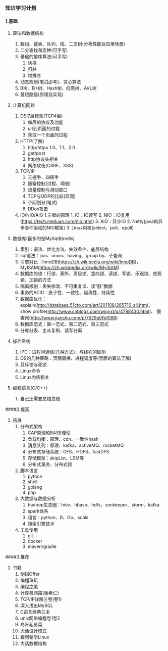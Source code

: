 ### 知识学习计划

#### 1.基础

1. 算法和数据结构
	1. 数组、链表、队列、栈、二叉树(分析性能及应用场景)
	2. 二分查找和变种(可手写)
	3. 基础的排序算法(可手写)
		1. 快排
		2. 归并
		3. 堆排序
	4. 动态规划(笔试必考)、贪心算法
	5. B树、B+树、Hash树、红黑树、AVL树
	6. 最短路径(原理及实现)

2. 计算机网路
	1. OSI7层模型(TCP4层)
		1. 每层的协议及功能
		2. url到页面的过程
		3. 获取一个页面的过程
	2. HTTP(了解)
		1. http/https 1.0、1.1、2.0
		2. get/post
		3. http协议头相关
		4. 网络攻击(CSRF、XSS)
	3. TCP/IP
		1. 三握手、四挥手
		2. 拥塞控制(过程、阈值)
		3. 流量控制与滑动窗口
		4. TCP与UDP的比较(异同)
		5. 子网划分(笔试)
		6. DDos攻击
	4. IO/NIO/AIO
		1.三者的原理
			1. IO：IO读写
			2. NIO：IO复用(https://tech.meituan.com/nio.html)
			3. AIO：异步IO
		2. Netty(java的异步事件驱动的NIO框架)
		3. Linux内核(select、poll、epoll)

3. 数据库(最多的是MySql和redis)
	1. 索引：语法、优化方法、失效条件、底层结构
	2. sql语法：jion、union、having、group by、子查询
	3. 引擎对比：InnoDB(https://zh.wikipedia.org/wiki/InnoDB)， MyISAM(https://zh.wikipedia.org/wiki/MyISAM)
	4. 数据库的锁：行锁、表所、页级锁、意向锁、读锁、写锁、乐观锁、悲观锁、加锁的方式
	5. 隔离级别：丢失修改、不可重复读、读“脏”数据
	6. 事务的ACID：原子性、一致性、隔离性、持续性
	7. 数据库优化：explain(http://database.51cto.com/art/201108/285710_all.htm)、 show profile(http://www.cnblogs.com/wjoyxt/p/4788430.html)、 慢查询(http://www.jianshu.com/p/7529a0fbf088)
	8. 数据库范式：第一范式、第二范式、第三范式
	9. 分库分表、主从复制、读写分离

4. 操作系统
	1. IPC：进程间通信(几种方式)，与线程的区别
	2. OS的几种策略：页面置换、进程调度等(里面的算法了解)
	3. 互斥锁与死锁
	4. Linux命令
	5. Linux内核相关

5. 编程语言(C/C++)
	1. 自己还需要总结总结

####2.提高

1. 拓展
	1. 分布式架构
		1. CAP原理和BASE理论
		2. 负载均衡：原理、cdn、一致性hash
		3. 消息队列：原理、kafka、activeMQ、rocketMQ
		4. 分布式存储系统：GFS、HDFS、fastDFS
		5. 存储模型：skipList、LSM等
		6. 分布式事务、分布式锁
	2. 脚本语言
		1. python
		2. shell
		3. golang
		4. php
	3. 大数据与数据分析
		1. hadoop生态圈：hive、hbase、hdfs、zookeeper、storm、kafka
		2. spark体系
		3. 语言：python、R、Go、scala
		4. 搜索引擎技术
	4. 工具使用
		1. git
		2. docker
		3. maven/gradle

####3.推荐

1. 书籍
	1. 剑指Offer
	2. 编程珠玑
	3. 编程之美
	4. 计算机网路(谢希仁)
	5. TCP/IP详解三卷(卷1)
	6. 深入浅出MySQL
	7. C语言经典三本
	8. unix网络编程卷1卷2
	9. 鸟哥私房菜
	10. 大话设计模式
	11. 跟阿铭学Linux
	12. 大话数据结构
